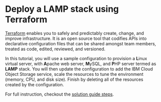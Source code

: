 # Deploy a LAMP stack using Terraform

[Terraform](https://www.terraform.io/) enables you to safely and predictably create, change, and improve infrastructure. It is an open source tool that codifies APIs into declarative configuration files that can be shared amongst team members, treated as code, edited, reviewed, and versioned.

In this tutorial, you will use a sample configuration to provision a **L**inux virtual server, with **A**pache web server, **M**ySQL, and **P**HP server termed as **LAMP** stack. You will then update the configuration to add the IBM Cloud  Object Storage service, scale the resources to tune the environment (memory, CPU, and disk size). Finish by deleting all of the resources created by the configuration.

For full instruction, checkout the [solution guide steps](https://cloud.ibm.com/docs/solution-tutorials?topic=solution-tutorials-infrastructure-as-code-terraform).
